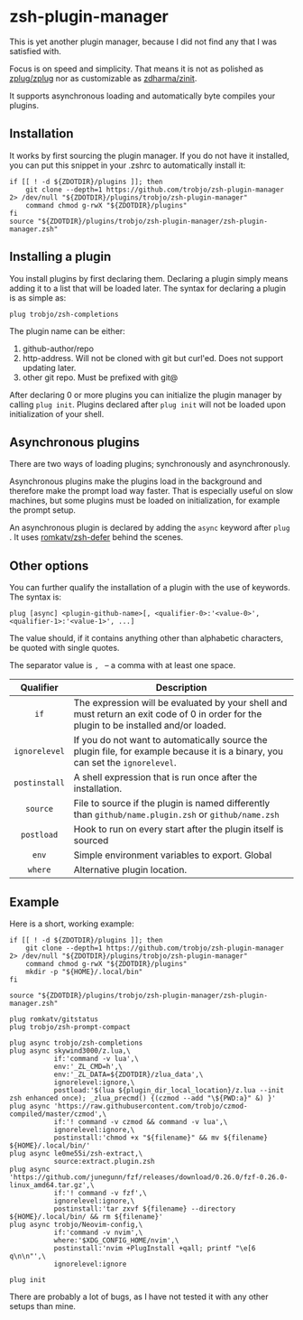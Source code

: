 # zsh-plugin-manager

This is yet another plugin manager, because I did not find any that I was satisfied with.

Focus is on speed and simplicity. That means it is not as polished as [zplug/zplug](https://github.com/zplug/zplug) nor as customizable as [zdharma/zinit](https://github.com/zdharma/zinit).

It supports asynchronous loading and automatically byte compiles your plugins.

## Installation

It works by first sourcing the plugin manager. If you do not have it installed, you can put this snippet in your .zshrc to automatically install it:

```
if [[ ! -d ${ZDOTDIR}/plugins ]]; then
    git clone --depth=1 https://github.com/trobjo/zsh-plugin-manager 2> /dev/null "${ZDOTDIR}/plugins/trobjo/zsh-plugin-manager"
    command chmod g-rwX "${ZDOTDIR}/plugins"
fi
source "${ZDOTDIR}/plugins/trobjo/zsh-plugin-manager/zsh-plugin-manager.zsh"

```

## Installing a plugin
You install plugins by first declaring them. Declaring a plugin simply means adding it to a list that will be loaded later. 
The syntax for declaring a plugin is as simple as:

```
plug trobjo/zsh-completions
```
The plugin name can be either:
1. github-author/repo
2. http-address. Will not be cloned with git but curl'ed. Does not support updating later.
3. other git repo. Must be prefixed with git@

After declaring 0 or more plugins you can initialize the plugin manager by calling `plug init`. Plugins declared after `plug init` will not be loaded upon initialization of your shell.

## Asynchronous plugins

There are two ways of loading plugins; synchronously and asynchronously.

Asynchronous plugins make the plugins load in the background and therefore make the prompt load way faster. That is especially useful on slow machines, but some plugins must be loaded on initialization, for example the prompt setup.

An asynchronous plugin is declared by adding the `async` keyword after `plug `. It uses [romkatv/zsh-defer](https://github.com/romkatv/zsh-defer) behind the scenes.

## Other options
You can further qualify the installation of a plugin with the use of keywords. The syntax is:
```
plug [async] <plugin-github-name>[, <qualifier-0>:'<value-0>', <qualifier-1>:'<value-1>', ...]
```

The value should, if it contains anything other than alphabetic characters, be quoted with single quotes.

The separator value is `, ` – a comma with at least one space.

| Qualifier | Description |
|:-:|-|
|`if` |The expression will be evaluated by your shell and must return an exit code of 0 in order for the plugin to be installed and/or loaded.|
|`ignorelevel`|If you do not want to automatically source the plugin file, for example because it is a binary, you can set the `ignorelevel`.|
|`postinstall`|A shell expression that is run once after the installation.|
|`source`|File to source if the plugin is named differently than `github/name.plugin.zsh` or `github/name.zsh`|
|`postload`|Hook to run on every start after the plugin itself is sourced|
|`env`|Simple environment variables to export. Global|
|`where`|Alternative plugin location.|

## Example
Here is a short, working example:

```
if [[ ! -d ${ZDOTDIR}/plugins ]]; then
    git clone --depth=1 https://github.com/trobjo/zsh-plugin-manager 2> /dev/null "${ZDOTDIR}/plugins/trobjo/zsh-plugin-manager"
    command chmod g-rwX "${ZDOTDIR}/plugins"
    mkdir -p "${HOME}/.local/bin"
fi

source "${ZDOTDIR}/plugins/trobjo/zsh-plugin-manager/zsh-plugin-manager.zsh"

plug romkatv/gitstatus
plug trobjo/zsh-prompt-compact

plug async trobjo/zsh-completions
plug async skywind3000/z.lua,\
           if:'command -v lua',\
           env:'_ZL_CMD=h',\
           env:'_ZL_DATA=${ZDOTDIR}/zlua_data',\
           ignorelevel:ignore,\
           postload:'$(lua ${plugin_dir_local_location}/z.lua --init zsh enhanced once); _zlua_precmd() {(czmod --add "\${PWD:a}" &) }'
plug async 'https://raw.githubusercontent.com/trobjo/czmod-compiled/master/czmod',\
           if:'! command -v czmod && command -v lua',\
           ignorelevel:ignore,\
           postinstall:'chmod +x "${filename}" && mv ${filename} ${HOME}/.local/bin/'
plug async le0me55i/zsh-extract,\
           source:extract.plugin.zsh
plug async 'https://github.com/junegunn/fzf/releases/download/0.26.0/fzf-0.26.0-linux_amd64.tar.gz',\
           if:'! command -v fzf',\
           ignorelevel:ignore,\
           postinstall:'tar zxvf ${filename} --directory ${HOME}/.local/bin/ && rm ${filename}'
plug async trobjo/Neovim-config,\
           if:'command -v nvim',\
           where:'$XDG_CONFIG_HOME/nvim',\
           postinstall:'nvim +PlugInstall +qall; printf "\e[6 q\n\n"',\
           ignorelevel:ignore

plug init
```

There are probably a lot of bugs, as I have not tested it with any other setups than mine.
